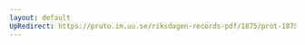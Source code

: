 ```yaml
---
layout: default
UpRedirect: https://pruto.im.uu.se/riksdagen-records-pdf/1875/prot-1875--fk--015/prot-1875--fk--015_016.pdf
---
```

